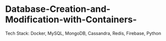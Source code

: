 # Database-Creation-and-Modification-with-Containers-
Tech Stack: Docker, MySQL, MongoDB, Cassandra, Redis, Firebase, Python
